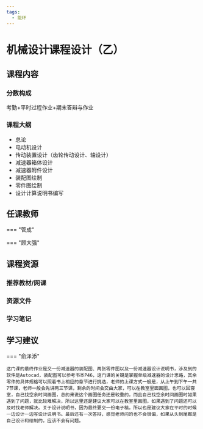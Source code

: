 ```yaml
---
tags:
  - 能环
---
```


# 机械设计课程设计（乙）

## 课程内容

### 分数构成

考勤+平时过程作业+期末答辩与作业

### 课程大纲

- 总论
- 电动机设计
- 传动装置设计（齿轮传动设计、轴设计）
- 减速器箱体设计
- 减速器附件设计
- 装配图绘制
- 零件图绘制
- 设计计算说明书编写

## 任课教师

=== "管成"

=== "顾大强"

## 课程资源

### 推荐教材/网课

### 资源文件

### 学习笔记

## 学习建议

=== "俞泽添"

    这门课的最终作业是交一份减速器的装配图、两张零件图以及一份减速器设计说明书，涉及到的软件是Autocad，装配图可以参考书本P46，这门课的关键是掌握单级减速器的设计思路，其余零件的具体规格可以照着书上相应的章节进行挑选，老师的上课方式一般是，从上午到下午一共7节课，老师一般会先讲两三节课，剩余的时间会交由大家，可以在教室里面画图，也可以回寝室，自己找空余时间画图，总的来说这个画图任务还是较重的，而且自己找空余时间画图时如果遇到了问题，就比较难解决，所以这里还是建议大家可以在教室里画图，如果遇到了问题还可以及时找老师解决。关于设计说明书，因为最终要交一份电子稿，所以也是建议大家在平时的时候一边设计一边写设计说明书。最后还有一次答辩，感觉老师问的也不会很偏，如果从头到尾都是自己设计和绘制的，应该不会有问题。



